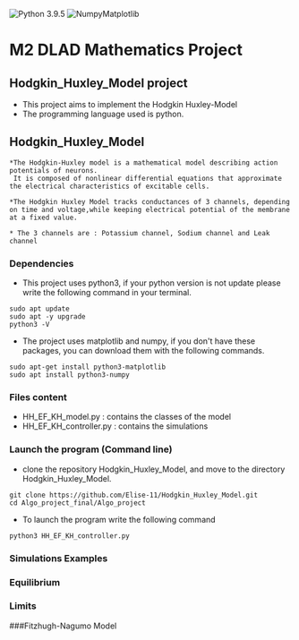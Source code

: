 ![Python 3.9.5](https://img.shields.io/badge/Python-3.9.5-blue.svg)
![NumpyMatplotlib](https://img.shields.io/badge/Dependencie-Numpy|Matplotlib-green.svg)


# M2 DLAD Mathematics Project


## Hodgkin_Huxley_Model project

* This project aims to implement the Hodgkin Huxley-Model
* The programming language used is python.


## Hodgkin_Huxley_Model

    *The Hodgkin-Huxley model is a mathematical model describing action potentials of neurons. 
     It is composed of nonlinear differential equations that approximate the electrical characteristics of excitable cells. 
     
    *The Hodgkin Huxley Model tracks conductances of 3 channels, depending on time and voltage,while keeping electrical potential of the membrane at a fixed value.
    
    * The 3 channels are : Potassium channel, Sodium channel and Leak channel
    
### Dependencies 

* This project uses python3, if your python version is not update please write the following command in your terminal.

```{}
sudo apt update
sudo apt -y upgrade
python3 -V
```

* The project uses matplotlib and numpy, if you don't have these packages, you can download them with the following commands.
```{}
sudo apt-get install python3-matplotlib
sudo apt install python3-numpy
```

### Files content

* HH_EF_KH_model.py : contains the classes of the model 
* HH_EF_KH_controller.py : contains the simulations 

### Launch the program (Command line)
* clone the repository Hodgkin_Huxley_Model, and move to the directory Hodgkin_Huxley_Model. 
```{}
git clone https://github.com/Elise-11/Hodgkin_Huxley_Model.git
cd Algo_project_final/Algo_project
```
* To launch the program write the following command

```{}
python3 HH_EF_KH_controller.py
```

### Simulations Examples 

### Equilibrium 

### Limits 

###Fitzhugh-Nagumo Model


